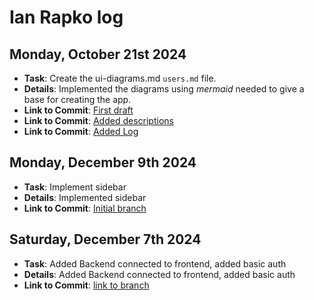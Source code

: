 # Ian Rapko log

## Monday, October 21st 2024

- **Task**: Create the ui-diagrams.md `users.md` file.
- **Details**: Implemented the diagrams using _mermaid_ needed to give a base for creating the app.
- **Link to Commit**: [First draft](https://github.com/kitanome/course-dependency-chart/pull/11/commits/21867fe1a241bd00c05a436b5698265904df9965)
- **Link to Commit**: [Added descriptions](https://github.com/kitanome/course-dependency-chart/pull/11/commits/95664bff2c80d33e921c1b7485c27ef435b5fd9a)
- **Link to Commit**: [Added Log](https://github.com/kitanome/course-dependency-chart/pull/11/commits/6ed3bf162bb6f31c3589f31a219a7aecd188f592)

## Monday, December 9th 2024

- **Task**: Implement sidebar
- **Details**: Implemented sidebar
- **Link to Commit**: [Initial branch](https://github.com/kitanome/course-dependency-chart/pull/44)

## Saturday, December 7th 2024

- **Task**: Added Backend connected to frontend, added basic auth
- **Details**: Added Backend connected to frontend, added basic auth
- **Link to Commit**: [link to branch](https://github.com/kitanome/course-dependency-chart/pull/58)

